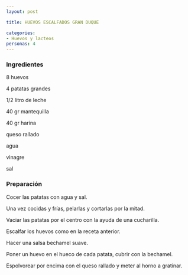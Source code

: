 ```yaml
---
layout: post

title: HUEVOS ESCALFADOS GRAN DUQUE

categories:
- Huevos y lacteos
personas: 4 
---
```


<h3>Ingredientes</h3>
8 huevos

4 patatas grandes

1/2 litro de leche

40 gr mantequilla

40 gr harina

queso rallado

agua

vinagre

sal

<h3>Preparación</h3>
Cocer las patatas con agua y sal.

Una vez cocidas y frías, pelarlas y cortarlas por la mitad.

Vaciar las patatas por el centro con la ayuda de una cucharilla.

Escalfar los huevos como en la receta anterior.

Hacer una salsa bechamel suave.

Poner un huevo en el hueco de cada patata, cubrir con la bechamel.

Espolvorear por encima con el queso rallado y meter al horno a gratinar.

